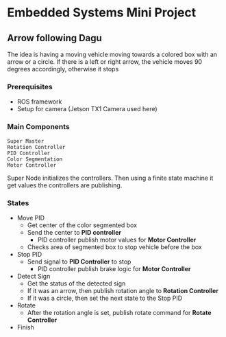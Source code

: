 # Embedded Systems Mini Project 
## Arrow following Dagu

The idea is having a moving vehicle moving towards a colored box with an arrow or a circle. If there is a left or right arrow, the vehicle moves 90 degrees accordingly, otherwise it stops

### Prerequisites 
* ROS framework
* Setup for camera (Jetson TX1 Camera used here)


### Main Components

```
Super Master
Rotation Controller
PID Controller
Color Segmentation 
Motor Controller 
```

Super Node initializes the controllers. Then using a finite state machine it get values the controllers are publishing.

### States
* Move PID 
    * Get center of the color segmented box
    * Send the center to **PID controller**
        * PID controller publish motor values for **Motor Controller**
    * Checks area of segmented box to stop vehicle before the box
* Stop PID
    * Send signal to **PID Controller** to stop
        * PID controller publish brake logic for **Motor Controller**
* Detect Sign
    * Get the status of the detected sign
    * If it was an arrow, then publish rotation angle to **Rotation Controller**
    * If it was a circle, then set the next state to the Stop PID
* Rotate
    * After the rotation angle is set, publish rotate command for **Rotate Controller**
* Finish
